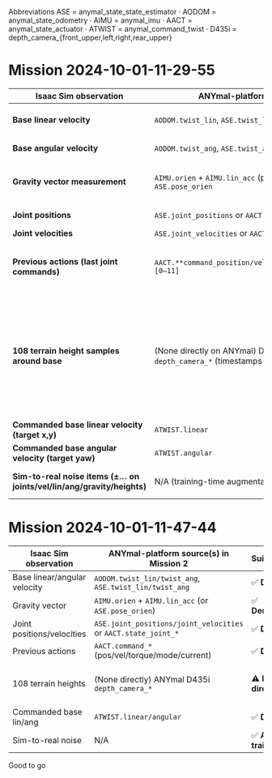 Abbreviations
ASE = anymal_state_state_estimator · AODOM = anymal_state_odometry · AIMU = anymal_imu · AACT = anymal_state_actuator · ATWIST = anymal_command_twist · D435i = depth_camera_{front_upper,left,right,rear_upper}

# Mission 2024-10-01-11-29-55

| Isaac Sim observation                                                  | ANYmal-platform source(s) in Mission 1                                                              | Suitability           | Notes                                                                                                                                                                                                                                           |
| ---------------------------------------------------------------------- | --------------------------------------------------------------------------------------------------- | --------------------- | ----------------------------------------------------------------------------------------------------------------------------------------------------------------------------------------------------------------------------------------------- |
| **Base linear velocity**                                               | `AODOM.twist_lin`, `ASE.twist_lin`                                                                  | ✅ **Direct**          | Both odometry and state estimator provide body twist (linear).                                                                                                                                                                                  |
| **Base angular velocity**                                              | `AODOM.twist_ang`, `ASE.twist_ang`                                                                  | ✅ **Direct**          | Matches Isaac Sim’s base angular rate.                                                                                                                                                                                                          |
| **Gravity vector measurement**                                         | `AIMU.orien` + `AIMU.lin_acc` (project gravity using orientation), or `ASE.pose_orien`              | ✅ **Derivable**       | Project world gravity via orientation or estimate from IMU accelerometer minus dynamics.                                                                                                                                                        |
| **Joint positions**                                                    | `ASE.joint_positions` or `AACT.**state_joint_position**[0–11]`                                      | ✅ **Direct**          | Full 12-joint readout with names given.                                                                                                                                                                                                         |
| **Joint velocities**                                                   | `ASE.joint_velocities` or `AACT.**state_joint_velocity**[0–11]`                                     | ✅ **Direct**          | Matches requirement.                                                                                                                                                                                                                            |
| **Previous actions (last joint commands)**                             | `AACT.**command_position/velocity/joint_torque/mode/current**[0–11]`                                | ✅ **Direct**          | Richer than “last joint commands”; you can pick the control channel that matches your Isaac policy (pos/vel/torque).                                                                                                                            |
| **108 terrain height samples around base**                             | (None directly on ANYmal) D435i depth images exist on ANYmal: `depth_camera_*` (timestamps listed)  | ⚠️ **Not direct**     | No precomputed height grid. You could **approximate** heights by reconstructing local terrain from ANYmal D435i depth frames if raw images are accessible; the overview lists topics with timestamps/camera_info but not the pixel arrays here. |
| **Commanded base linear velocity (target x,y)**                        | `ATWIST.linear`                                                                                     | ✅ **Direct**          | Operator-issued twist commands.                                                                                                                                                                                                                 |
| **Commanded base angular velocity (target yaw)**                       | `ATWIST.angular`                                                                                    | ✅ **Direct**          | Matches target yaw rate.                                                                                                                                                                                                                        |
| **Sim-to-real noise items (±… on joints/vel/lin/ang/gravity/heights)** | N/A (training-time augmentation)                                                                    | ✅ **Add in training** | Dataset doesn’t need to contain noise; add these during offline training.                                                                                                                                                                       |


# Mission 2024-10-01-11-47-44

| Isaac Sim observation        | ANYmal-platform source(s) in Mission 2                         | Suitability           | Notes                                       |
| ---------------------------- | -------------------------------------------------------------- | --------------------- | ------------------------------------------- |
| Base linear/angular velocity | `AODOM.twist_lin/twist_ang`, `ASE.twist_lin/twist_ang`         | ✅ **Direct**          | As above.                                   |
| Gravity vector               | `AIMU.orien` + `AIMU.lin_acc` (or `ASE.pose_orien`)            | ✅ **Derivable**       | As above.                                   |
| Joint positions/velocities   | `ASE.joint_positions/joint_velocities` or `AACT.state_joint_*` | ✅ **Direct**          | As above.                                   |
| Previous actions             | `AACT.command_*` (pos/vel/torque/mode/current)                 | ✅ **Direct**          | As above.                                   |
| 108 terrain heights          | (None directly) ANYmal D435i `depth_camera_*`                  | ⚠️ **Not direct**     | Requires reconstruction from depth frames.  |
| Commanded base lin/ang       | `ATWIST.linear/angular`                                        | ✅ **Direct**          | As above.                                   |
| Sim-to-real noise            | N/A                                                            | ✅ **Add in training** | Add as augmentation.                        |


Good to go